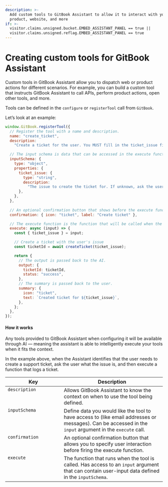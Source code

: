 ```yaml
---
description: >-
  Add custom tools to GitBook Assistant to allow it to interact with your
  product, website, and more
if: >-
  visitor.claims.unsigned.bucket.EMBED_ASSISTANT_PANEL == true ||
  visitor.claims.unsigned.reflag.EMBED_ASSISTANT_PANEL == true
---
```


# Creating custom tools for GitBook Assistant

Custom tools in GitBook Assistant allow you to dispatch web or product actions for different scenarios. For example, you can build a custom tool that instructs GitBook Assistant to call APIs, perform product actions, open other tools, and more.

Tools can be defined in the `configure` or `registerTool` call from `GitBook`.

Let’s look at an example:

```javascript
window.GitBook.registerTool({
  // Register the tool with a name and description.
  name: "create_ticket",
  description:
    "Create a ticket for the user. You MUST fill in the ticket_issue field.",

  // The input schema is data that can be accessed in the execute function.
  inputSchema: {
    type: "object",
    properties: {
      ticket_issue: {
        type: "string",
        description:
          "The issue to create the ticket for. If unknown, ask the user first.",
      },
    },
  },
  
  // An optional confirmation button that shows before the execute function is run.
  confirmation: { icon: "ticket", label: "Create ticket" },

  // The execute function is the function that will be called when the tool is used.
  execute: async (input) => {
    const { ticket_issue } = input;

    // Create a ticket with the user's issue
    const ticketId = await createTicket(ticket_issue);

    return {
      // The output is passed back to the AI.
      output: {
        ticketId: ticketId,
        status: "success",
      },
      // The summary is passed back to the user.
      summary: {
        icon: "ticket",
        text: `Created ticket for ${ticket_issue}`,
      },
    };
  },
});

```

#### How it works

Any tools provided to GitBook Assistant when configuring it will be available through AI — meaning the assistant is able to intelligently execute your tools when it fits the context.

In the example above, when the Assistant identifies that the user needs to create a support ticket, ask the user what the issue is, and then execute a function that logs a ticket.

<table><thead><tr><th width="163.39453125" valign="top">Key</th><th>Description</th></tr></thead><tbody><tr><td valign="top"><code>description</code></td><td>Allows GitBook Assistant to know the context on when to use the tool being defined.</td></tr><tr><td valign="top"><code>inputSchema</code></td><td>Define data you would like the tool to have access to (like email addresses or messages). Can be accessed in the <code>input</code> argument in the <code>execute</code> call.</td></tr><tr><td valign="top"><code>confirmation</code></td><td>An optional confirmation button that allows you to specify user interaction before firing the execute function.</td></tr><tr><td valign="top"><code>execute</code></td><td>The function that runs when the tool is called. Has access to an <code>input</code> argument that can contain user-input data defined in the <code>inputSchema</code>.</td></tr></tbody></table>
